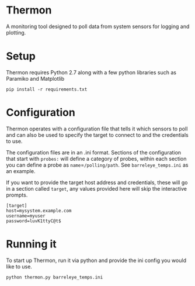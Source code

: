 # Thermon

A monitoring tool designed to poll data from system sensors for logging and
plotting.

# Setup

Thermon requires Python 2.7 along with a few python libraries such as Paramiko
and Matplotlib

```
pip install -r requirements.txt
```

# Configuration

Thermon operates with a configuration file that tells it which sensors to poll
and can also be used to specify the target to connect to and the credentials to
use.

The configuration files are in an .ini format. Sections of the configuration
that start with `probes:` will define a category of probes, within each section
you can define a probe as `name`=`/polling/path`. See `barreleye_temps.ini` as
an example.

If you want to provide the target host address and credentials, these will go
in a section called `target`, any values provided here will skip the
interactive prompts.

```
[target]
host=mysystem.example.com
username=myuser
password=luvK1ttyC@t$
```

# Running it

To start up Thermon, run it via python and provide the ini config you would
like to use.

```
python thermon.py barreleye_temps.ini
```
